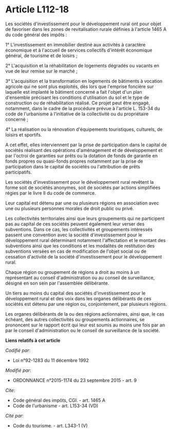 # Article L112-18

Les sociétés d'investissement pour le développement rural ont pour objet de favoriser dans les zones de revitalisation rurale
définies à l'article 1465 A du code général des impôts : 

1° L'investissement en immobilier destiné aux activités à caractère économique et à l'accueil de services collectifs
d'intérêt économique général, de tourisme et de loisirs ; 

2° L'acquisition et la réhabilitation de logements dégradés ou vacants en vue de leur remise sur le marché ; 

3° L'acquisition et la transformation en logements de bâtiments à vocation agricole qui ne sont plus exploités, dès lors que
l'emprise foncière sur laquelle est implanté le bâtiment concerné a fait l'objet d'un plan d'ensemble précisant les
conditions d'utilisation du sol et le type de construction ou de réhabilitation réalisé. Ce projet peut être engagé,
notamment, dans le cadre de la procédure prévue à l'article L. 153-34 du code de l'urbanisme à l'initiative de la
collectivité ou du propriétaire concerné ; 

4° La réalisation ou la rénovation d'équipements touristiques, culturels, de loisirs et sportifs. 

A cet effet, elles interviennent par la prise de participation dans le capital de sociétés réalisant des opérations
d'aménagement et de développement et par l'octroi de garanties sur prêts ou la dotation de fonds de garantie en fonds propres
ou quasi-fonds propres notamment par la prise de participation dans le capital de sociétés ou l'attribution de prêts
participatifs. 

Les sociétés d'investissement pour le développement rural revêtent la forme soit de sociétés anonymes, soit de sociétés par
actions simplifiées régies par le livre II du code de commerce. 

Leur capital est détenu par une ou plusieurs régions en association avec une ou plusieurs personnes morales de droit public
ou privé. 

Les collectivités territoriales ainsi que leurs groupements qui ne participent pas au capital de ces sociétés peuvent
également leur verser des subventions. Dans ce cas, les collectivités et groupements intéressés passent une convention avec
la société d'investissement pour le développement rural déterminant notamment l'affectation et le montant des subventions
ainsi que les conditions et les modalités de restitution des subventions versées en cas de modification de l'objet social ou
de cessation d'activité de la société d'investissement pour le développement rural. 

Chaque région ou groupement de régions a droit au moins à un représentant au conseil d'administration ou au conseil de
surveillance, désigné en son sein par l'assemblée délibérante. 

Un tiers au moins du capital des sociétés d'investissement pour le développement rural et des voix dans les organes
délibérants de ces sociétés est détenu par une région ou, conjointement, par plusieurs régions. 

Les organes délibérants de la ou des régions actionnaires, ainsi que, le cas échéant, des autres collectivités ou groupements
actionnaires, se prononcent sur le rapport écrit qui leur est soumis au moins une fois par an par le conseil d'administration
ou le conseil de surveillance de la société.

**Liens relatifs à cet article**

_Codifié par_:

  - Loi n°92-1283 du 11 décembre 1992

_Modifié par_:

  - ORDONNANCE n°2015-1174 du 23 septembre 2015 - art. 9

_Cite_:

  - Code général des impôts, CGI. - art. 1465 A
  - Code de l'urbanisme - art. L153-34 (VD)

_Cité par_:

  - Code du tourisme. - art. L343-1 (V)
